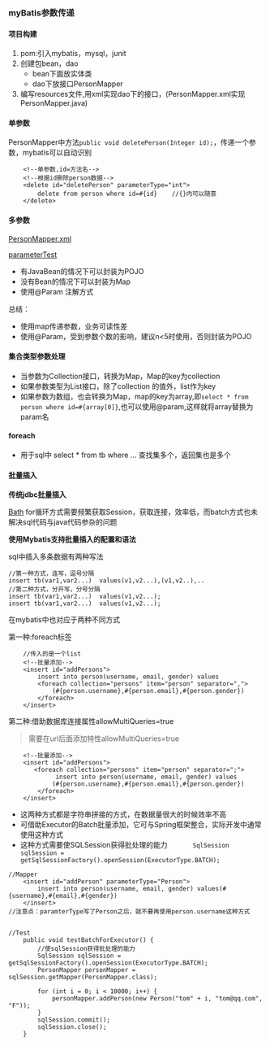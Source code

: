 ### myBatis参数传递

#### 项目构建
1. pom:引入mybatis，mysql，junit
2. 创建包bean，dao
   - bean下面放实体类
   - dao下放接口PersonMapper
3. 编写resources文件,用xml实现dao下的接口，(PersonMapper.xml实现PersonMapper.java)

#### 单参数
PersonMapper中方法`public void deletePerson(Integer id);`，传递一个参数，mybatis可以自动识别
```
    <!--单参数,id=方法名-->
    <!--根据id删除person数据-->
    <delete id="deletePerson" parameterType="int">
        delete from person where id=#{id}    //{}内可以随意
    </delete>
```

#### 多参数
[PersonMapper.xml](src/main/resources/mybatis/PersonMapper.xml)

[parameterTest](src/test/java/parameterTest.java)

- 有JavaBean的情况下可以封装为POJO
- 没有Bean的情况下可以封装为Map
- 使用@Param 注解方式

总结：
- 使用map传递参数，业务可读性差
- 使用@Param，受到参数个数的影响，建议n<5时使用，否则封装为POJO

#### 集合类型参数处理
- 当参数为Collection接口，转换为Map，Map的key为collection
- 如果参数类型为List接口，除了collection 的值外，list作为key
- 如果参数为数组，也会转换为Map，map的key为array,即`select * from person where id=#{array[0]}`,也可以使用@param,这样就将array替换为param名

#### foreach
- 用于sql中 select * from tb where ...  查找集多个，返回集也是多个

#### 批量插入
**传统jdbc批量插入**

[Bath](src/test/java/BathTest1.java)
for循环方式需要频繁获取Session，获取连接，效率低，而batch方式也未解决sql代码与java代码参杂的问题

**使用Mybatis支持批量插入的配置和语法**

sql中插入多条数据有两种写法
```
//第一种方式，连写，逗号分隔
insert tb(var1,var2...)  values(v1,v2...),(v1,v2..),..
//第二种方式，分开写，分号分隔
insert tb(var1,var2...)  values(v1,v2...);
insert tb(var1,var2...)  values(v1,v2...);
```
在mybatis中也对应于两种不同方式

第一种:foreach标签
```
    //传入的是一个list
    <!--批量添加-->
    <insert id="addPersons">
        insert into person(username, email, gender) values
        <foreach collection="persons" item="person" separator=",">
            (#{person.username},#{person.email},#{person.gender})
        </foreach>
    </insert>
```
第二种:借助数据库连接属性allowMultiQueries=true
> 需要在url后面添加特性allowMultiQueries=true
```
    <!--批量添加-->
    <insert id="addPersons">
       <foreach collection="persons" item="person" separator=";">
             insert into person(username, email, gender) values   
            (#{person.username},#{person.email},#{person.gender})
        </foreach>
    </insert>
```

- 这两种方式都是字符串拼接的方式，在数据量很大的时候效率不高
- 可借助Executor的Batch批量添加，它可与Spring框架整合，实际开发中通常使用这种方式
- 这种方式需要使SQLSession获得批处理的能力`        SqlSession sqlSession = getSqlSessionFactory().openSession(ExecutorType.BATCH); `

```
//Mapper
    <insert id="addPerson" parameterType="Person">
        insert into person(username, email, gender) values(#{username},#{email},#{gender})
    </insert>
//注意点：paramterType写了Person之后，就不要再使用person.username这种方式


//Test
    public void testBatchForExecutor() {
        //使sqlSession获得批处理的能力
        SqlSession sqlSession = getSqlSessionFactory().openSession(ExecutorType.BATCH);
        PersonMapper personMapper = sqlSession.getMapper(PersonMapper.class);

        for (int i = 0; i < 10000; i++) {
            personMapper.addPerson(new Person("tom" + i, "tom@qq.com", "F"));
        }
        sqlSession.commit();
        sqlSession.close();
    }
```







